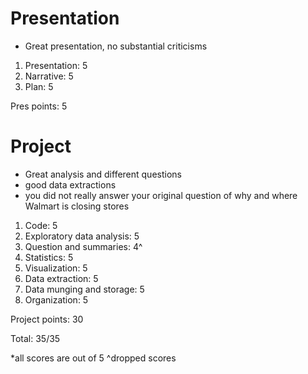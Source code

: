 Presentation
===========

- Great presentation, no substantial criticisms

1. Presentation: 5
2. Narrative: 5
3. Plan: 5

Pres points: 5

Project
============

- Great analysis and different questions
- good data extractions
- you did not really answer your original question of why and where Walmart is closing stores

1. Code: 5
2. Exploratory data analysis: 5
3. Question and summaries: 4^
4. Statistics: 5
5. Visualization: 5
6. Data extraction: 5
7. Data munging and storage: 5
8. Organization: 5

Project points: 30

Total: 35/35

*all scores are out of 5
^dropped scores
